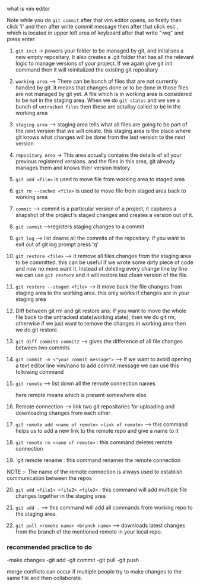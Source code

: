 what is vim editor

Note while you do `git commit` after that vim editor opens, so firstly then click 'i' and then after write commit message then after that click esc , which is located in upper left area of keyboard after that write ":wq" and press enter

1.  `git init` -> powers your folder to be managed by git, and initalises a new empty repositary. It also creates a .git folder that has all the relevant logic to manage versions of your project. If we again give git init command then it will reinitalized the existing git repositary

2.  `working area` --> There can be bunch of files that are not currently handled by git. It means that changes done or to be done in those files are not managed by git yet. A file which is in working area is considered to be not in the staging area. When we do `git status` and we see a bunch of `untracked files` then these are actullay called to be in the working area

3.  `staging area` --> staging area tells what all files are going to be part of the next version that we will create. this staging area is the place where git knows what changes will be done from the last version to the next version

4.  `repositary Area` -> This area actually contains the details of all your previous registered versions. and the files in this area, git already manages them and knows their version history

5.  `git add <file>` is used to move file from working area to staged area
6.  `git rm --cached <file>` is used to move file from staged area back to working area

7.  `commit` --> commit is a particular version of a project, it captures a snapshot of the project's staged changes and creates a version out of it.

8.  `git commit` -->registers staging changes to a commit

9.  `git log` --> list downs all the commits of the repositary. if you want to exit out of git log prompt press 'q'

10. `git restore <file>` --> it remove all files changes from the staging area to be committed. this can be useful if we wrote some dirty piece of code and now no more want it. Instead of deleting every change line by line we can use `git restore` and it will restore last clean version of the file.

11. `git restore --staged <file>` --> it move back the file changes from staging area to the working area.
    this only works if changes are in your staging area

12. Diff between git rm and git restore
    ans: if you want to move the whole file back to the untracked state(working state), then we do git rm, otherwise if we just want to remove the changes in working area then we do git restore.

13. `git diff commit1 commit2` --> gives the difference of all file changes between two commits

14. `git commit -m <"your commit message">` --> if we want to avoid opening a text editor line vim/nano to add commit message we can use this following command

15. `git remote` --> list down all the remote connection names

    here remote means which is present somewhere else

16. Remote connection --> link two git repositaries for uploading and downloading changes from each other

17. `git remote add <name of remote> <link of remote>` --> this command helps us to add a new link to the remote repo and give a name to it

18. `git remote rm <name of remote>` : this command deletes remote connection

19. `git remote rename <oldname> <newname> : this command renames the remote connection

NOTE :- The name of the remote connection is always used to establish communication between the repos

20. `git add <file1> <file2> <file3>` : this command will add multiple file changes together in the staging area

21. `git add .` --> this command will add all commands from working repo to the staging area.

22. `git pull <remote name> <branch name>` --> downloads latest changes from the branch of the mentioned remote in your local repo.

### recommended practice to do

-make changes
-git add <file>
-git commit
-git pull
-git push

merge conflicts can occur if multiple people try to make changes to the same file and then collaborate.
